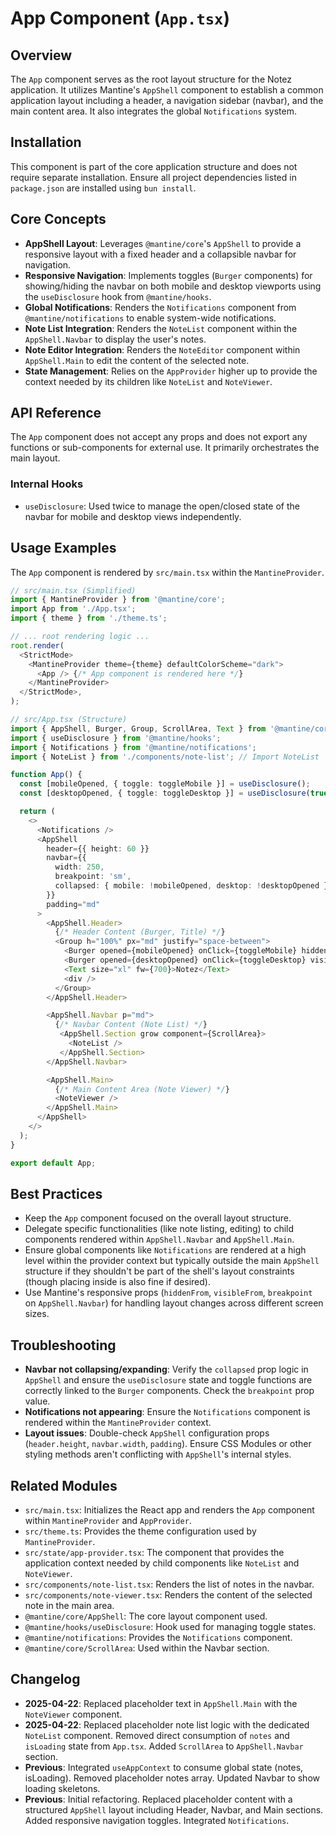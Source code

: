 # App Component (`App.tsx`)

## Overview

The `App` component serves as the root layout structure for the Notez application. It utilizes Mantine's `AppShell` component to establish a common application layout including a header, a navigation sidebar (navbar), and the main content area. It also integrates the global `Notifications` system.

## Installation

This component is part of the core application structure and does not require separate installation. Ensure all project dependencies listed in `package.json` are installed using `bun install`.

## Core Concepts

-   **AppShell Layout**: Leverages `@mantine/core`'s `AppShell` to provide a responsive layout with a fixed header and a collapsible navbar for navigation.
-   **Responsive Navigation**: Implements toggles (`Burger` components) for showing/hiding the navbar on both mobile and desktop viewports using the `useDisclosure` hook from `@mantine/hooks`.
-   **Global Notifications**: Renders the `Notifications` component from `@mantine/notifications` to enable system-wide notifications.
-   **Note List Integration**: Renders the `NoteList` component within the `AppShell.Navbar` to display the user's notes.
-   **Note Editor Integration**: Renders the `NoteEditor` component within `AppShell.Main` to edit the content of the selected note.
-   **State Management**: Relies on the `AppProvider` higher up to provide the context needed by its children like `NoteList` and `NoteViewer`.

## API Reference

The `App` component does not accept any props and does not export any functions or sub-components for external use. It primarily orchestrates the main layout.

### Internal Hooks

-   `useDisclosure`: Used twice to manage the open/closed state of the navbar for mobile and desktop views independently.

## Usage Examples

The `App` component is rendered by `src/main.tsx` within the `MantineProvider`.

```typescript
// src/main.tsx (Simplified)
import { MantineProvider } from '@mantine/core';
import App from './App.tsx';
import { theme } from './theme.ts';

// ... root rendering logic ...
root.render(
  <StrictMode>
    <MantineProvider theme={theme} defaultColorScheme="dark">
      <App /> {/* App component is rendered here */}
    </MantineProvider>
  </StrictMode>,
);

// src/App.tsx (Structure)
import { AppShell, Burger, Group, ScrollArea, Text } from '@mantine/core';
import { useDisclosure } from '@mantine/hooks';
import { Notifications } from '@mantine/notifications';
import { NoteList } from './components/note-list'; // Import NoteList

function App() {
  const [mobileOpened, { toggle: toggleMobile }] = useDisclosure();
  const [desktopOpened, { toggle: toggleDesktop }] = useDisclosure(true);

  return (
    <>
      <Notifications />
      <AppShell
        header={{ height: 60 }}
        navbar={{
          width: 250,
          breakpoint: 'sm',
          collapsed: { mobile: !mobileOpened, desktop: !desktopOpened },
        }}
        padding="md"
      >
        <AppShell.Header>
          {/* Header Content (Burger, Title) */}
          <Group h="100%" px="md" justify="space-between">
            <Burger opened={mobileOpened} onClick={toggleMobile} hiddenFrom="sm" size="sm" aria-label="Toggle navigation" />
            <Burger opened={desktopOpened} onClick={toggleDesktop} visibleFrom="sm" size="sm" aria-label="Toggle navigation" />
            <Text size="xl" fw={700}>Notez</Text>
            <div />
          </Group>
        </AppShell.Header>

        <AppShell.Navbar p="md">
          {/* Navbar Content (Note List) */}
           <AppShell.Section grow component={ScrollArea}>
             <NoteList />
           </AppShell.Section>
        </AppShell.Navbar>

        <AppShell.Main>
          {/* Main Content Area (Note Viewer) */}
          <NoteViewer />
        </AppShell.Main>
      </AppShell>
    </>
  );
}

export default App;
```

## Best Practices

-   Keep the `App` component focused on the overall layout structure.
-   Delegate specific functionalities (like note listing, editing) to child components rendered within `AppShell.Navbar` and `AppShell.Main`.
-   Ensure global components like `Notifications` are rendered at a high level within the provider context but typically outside the main `AppShell` structure if they shouldn't be part of the shell's layout constraints (though placing inside is also fine if desired).
-   Use Mantine's responsive props (`hiddenFrom`, `visibleFrom`, `breakpoint` on `AppShell.Navbar`) for handling layout changes across different screen sizes.

## Troubleshooting

-   **Navbar not collapsing/expanding**: Verify the `collapsed` prop logic in `AppShell` and ensure the `useDisclosure` state and toggle functions are correctly linked to the `Burger` components. Check the `breakpoint` prop value.
-   **Notifications not appearing**: Ensure the `Notifications` component is rendered within the `MantineProvider` context.
-   **Layout issues**: Double-check `AppShell` configuration props (`header.height`, `navbar.width`, `padding`). Ensure CSS Modules or other styling methods aren't conflicting with `AppShell`'s internal styles.

## Related Modules

-   `src/main.tsx`: Initializes the React app and renders the `App` component within `MantineProvider` and `AppProvider`.
-   `src/theme.ts`: Provides the theme configuration used by `MantineProvider`.
-   `src/state/app-provider.tsx`: The component that provides the application context needed by child components like `NoteList` and `NoteViewer`.
-   `src/components/note-list.tsx`: Renders the list of notes in the navbar.
-   `src/components/note-viewer.tsx`: Renders the content of the selected note in the main area.
-   `@mantine/core/AppShell`: The core layout component used.
-   `@mantine/hooks/useDisclosure`: Hook used for managing toggle states.
-   `@mantine/notifications`: Provides the `Notifications` component.
-   `@mantine/core/ScrollArea`: Used within the Navbar section.

## Changelog
-   **2025-04-22**: Replaced placeholder text in `AppShell.Main` with the `NoteViewer` component.
-   **2025-04-22**: Replaced placeholder note list logic with the dedicated `NoteList` component. Removed direct consumption of `notes` and `isLoading` state from `App.tsx`. Added `ScrollArea` to `AppShell.Navbar` section.
-   **Previous**: Integrated `useAppContext` to consume global state (notes, isLoading). Removed placeholder notes array. Updated Navbar to show loading skeletons.
-   **Previous**: Initial refactoring. Replaced placeholder content with a structured `AppShell` layout including Header, Navbar, and Main sections. Added responsive navigation toggles. Integrated `Notifications`.